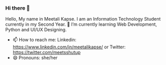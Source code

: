### Hi there 👋

<!--
**meetalik8/meetalik8** is a ✨ _special_ ✨ repository because its `README.md` (this file) appears on your GitHub profile.

Here are some ideas to get you started:
-->
Hello, My name in Meetali Kapse. I am an Information Technology Student currently in my Second Year.
🌱 I’m currently learning Web Development, Python and UI/UX Designing.
- 📫 How to reach me: Linkedin: https://www.linkedin.com/in/meetalikapse/ or Twitter: https://twitter.com/meetsshutup
- 😄 Pronouns: she/her
